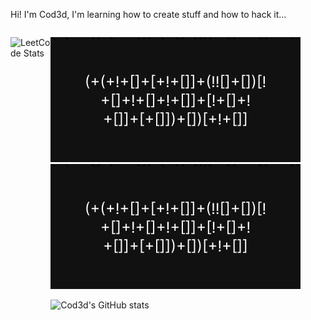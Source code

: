 Hi! I'm Cod3d, I'm learning how to create stuff and how to hack it...

<div style="display:flex">

![LeetCode Stats](https://leetcard.jacoblin.cool/cod3ddot?theme=dark&font=Fira%20Code&ext=activity)

<div>
  
![Svg](/assets/code.svg)
<img src="./assets/code.svg">

![Cod3d's GitHub stats](https://github-readme-stats.vercel.app/api?username=cod3ddot)

</div>

</div>
